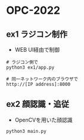 # OPC-2022

## ex1 ラジコン制作
- WEB UI経由で制御
```
# ラジコン側で
python3 ex1/app.py

# 同一ネットワーク内のブラウザで
http://[IP address]:8000
```

## ex2 顔認識・追従
- OpenCVを用いた顔認識
```
python3 main.py
```
